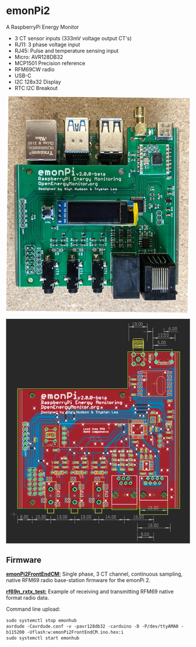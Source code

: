 # emonPi2

A RaspberryPi Energy Monitor 

- 3 CT sensor inputs (333mV voltage output CT's)
- RJ11: 3 phase voltage input
- RJ45: Pulse and temperature sensing input
- Micro: AVR128DB32
- MCP1501 Precision reference
- RFM69CW radio
- USB-C
- I2C 128x32 Display
- RTC I2C Breakout

![board](emonPi2.jpg)

![board](v2.0.0-beta/board.png)

## Firmware

**[emonPi2FrontEndCM:](firmware/emonPi2FrontEndCM)** Single phase, 3 CT channel, continuous sampling, native RFM69 radio base-station firmware for the emonPi 2.

**[rf69n_rxtx_test:](firmware/rf69n_rxtx_test)** Example of receiving and transmitting RFM69 native format radio data.

Command line upload:

    sudo systemctl stop emonhub
    avrdude -Cavrdude.conf -v -pavr128db32 -carduino -D -P/dev/ttyAMA0 -b115200 -Uflash:w:emonPi2FrontEndCM.ino.hex:i 
    sudo systemctl start emonhub

